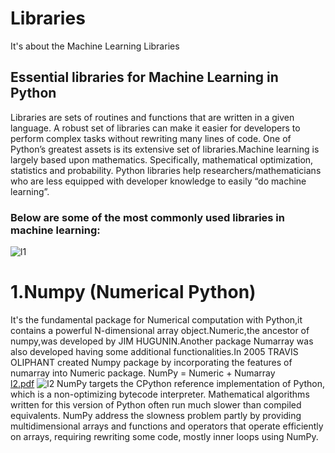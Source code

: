 # Libraries
It's about the Machine Learning Libraries
## Essential libraries for Machine Learning in Python
Libraries are sets of routines and functions that are written in a given language. A robust set of libraries can make it easier for developers to perform complex tasks without rewriting many lines of code.
One of Python’s greatest assets is its extensive set of libraries.Machine learning is largely based upon mathematics. Specifically, mathematical optimization, statistics and probability. Python libraries help researchers/mathematicians who are less equipped with developer knowledge to easily “do machine learning”.
### Below are some of the most commonly used libraries in machine learning:
![l1](https://user-images.githubusercontent.com/42317258/51082414-55620d80-172c-11e9-9f92-69879f2bd67d.PNG)

# 1.Numpy (Numerical Python)
  It's the fundamental package for Numerical computation with Python,it contains a powerful N-dimensional array object.Numeric,the ancestor of numpy,was developed by JIM HUGUNIN.Another package Numarray was also developed having some additional functionalities.In 2005
  TRAVIS OLIPHANT created Numpy package by incorporating the features of numarray into Numeric package.
  NumPy = Numeric + Numarray  
[l2.pdf](https://github.com/VijayPrakashReddy-k/Libraries/files/2752874/l2.pdf)
![l2](https://user-images.githubusercontent.com/42317258/51082653-8bee5700-1731-11e9-8a34-665639d7f8ee.PNG)
NumPy targets the CPython reference implementation of Python, which is a non-optimizing bytecode interpreter. Mathematical algorithms written for this version of Python often run much slower than compiled equivalents. NumPy address the slowness problem partly by providing multidimensional arrays and functions and operators that operate efficiently on arrays, requiring rewriting some code, mostly inner loops using NumPy.
